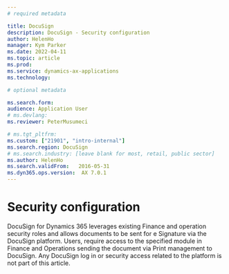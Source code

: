 ```yaml
---
# required metadata

title: DocuSign
description: DocuSign - Security configuration
author: HelenHo
manager: Kym Parker
ms.date: 2022-04-11
ms.topic: article
ms.prod: 
ms.service: dynamics-ax-applications
ms.technology: 

# optional metadata

ms.search.form:  
audience: Application User
# ms.devlang: 
ms.reviewer: PeterMusumeci

# ms.tgt_pltfrm: 
ms.custom: ["21901", "intro-internal"]
ms.search.region: DocuSign
# ms.search.industry: [leave blank for most, retail, public sector]
ms.author: HelenHo
ms.search.validFrom:   2016-05-31
ms.dyn365.ops.version:  AX 7.0.1
---
```


# Security configuration
DocuSign for Dynamics 365 leverages existing Finance and operation security roles and allows documents to be sent for e Signature via the DocuSign platform.  Users, require access to the specified module in Finance and Operations sending the document via Print management to DocuSign.  Any DocuSign log in or security access related to the platform is not part of this article.

